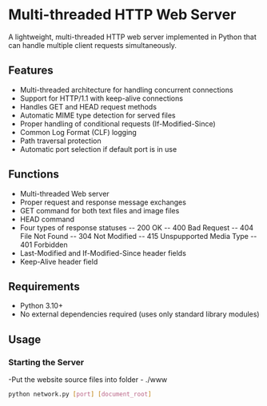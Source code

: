 # Multi-threaded HTTP Web Server

A lightweight, multi-threaded HTTP web server implemented in Python that can handle multiple client requests simultaneously.

## Features

- Multi-threaded architecture for handling concurrent connections
- Support for HTTP/1.1 with keep-alive connections
- Handles GET and HEAD request methods
- Automatic MIME type detection for served files
- Proper handling of conditional requests (If-Modified-Since)
- Common Log Format (CLF) logging
- Path traversal protection
- Automatic port selection if default port is in use

## Functions
- Multi-threaded Web server
- Proper request and response message exchanges
- GET command for both text files and image files
- HEAD command
- Four types of response statuses
-- 200 OK
-- 400 Bad Request
-- 404 File Not Found
-- 304 Not Modified
-- 415 Unspupported Media Type
-- 401 Forbidden
- Last-Modified and If-Modified-Since header fields
- Keep-Alive header field

## Requirements

- Python 3.10+
- No external dependencies required (uses only standard library modules)

## Usage

### Starting the Server

-Put the website source files into folder - ./www

```bash
python network.py [port] [document_root]
